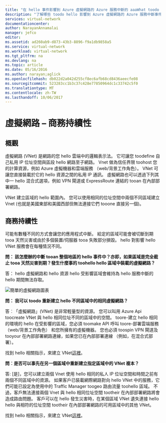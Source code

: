 ```yaml
---
title: "在 hello 事件影響到 Azure 虛擬網路的 Azure 服務中斷的 aaaWhat toodo |Microsoft 文件"
description: "了解哪些 toodo hello 影響到 Azure 虛擬網路的 Azure 服務中斷事件中。"
services: virtual-network
documentationcenter: 
author: NarayanAnnamalai
manager: jefco
editor: 
ms.assetid: ad260ab9-d873-43b3-8896-f9a1db9858a5
ms.service: virtual-network
ms.workload: virtual-network
ms.tgt_pltfrm: na
ms.devlang: na
ms.topic: article
ms.date: 05/16/2016
ms.author: narayan;aglick
ms.openlocfilehash: db022d2a042d255cf8ec6afb68cd8436aeecfe08
ms.sourcegitcommit: 523283cc1b3c37c428e77850964dc1c33742c5f0
ms.translationtype: MT
ms.contentlocale: zh-TW
ms.lasthandoff: 10/06/2017
---
```

# <a name="virtual-network--business-continuity"></a>虛擬網路 – 商務持續性
## <a name="overview"></a>概觀
虛擬網路 (VNet) 是網路的您 hello 雲端中的邏輯表示法。 它可讓您 toodefine 自己私用 IP 位址空間與區段 hello 網路至子網路。 Vnet 做為信任界限 toohost 您的計算資源，例如 Azure 虛擬機器和雲端服務 （web/背景工作角色）。 VNet 可讓您直接裝載於它的 hello 資源之間的私用 IP 通訊。 虛擬網路也可以透過下列其中一 hello 混合式選項，例如 VPN 閘道或 ExpressRoute 連結的 tooan 在內部部署網路。

VNet 建立區域的 hello 範圍內。 您可以使用相同的位址空間中兩個不同區域建立 Vnet (也就是美國東部和美國西部但無法連接它們 tooone 直接另一個)。 

## <a name="business-continuity"></a>商務持續性
可能有數種不同的方式會讓您的應用程式中斷。 給定的區域可能會被切斷到期 tooa 天然災害或由於多個裝置/伺服器 tooa 失敗部分損毀。 hello 對影響 hello VNet 服務會在每種情況不同。

**問： 該怎麼辦的中斷 tooan 整個地區的 hello 事件中？亦即，如果區域是完全截止 tooa 天然災害到期？發生什麼事的 toohello hello 區域中裝載的虛擬網路？**

答： hello 虛擬網路和 hello 資源 hello 受影響區域會維持為 hello 服務中斷的 hello 期間無法存取。

![簡單的虛擬網路圖表](./media/virtual-network-disaster-recovery-guidance/vnet.png)

**問： 我可以 toodo 重新建立 hello 不同區域中的相同虛擬網路？**

答︰「虛擬網路」(VNet) 是非常輕量型的資源。 您可以叫用 Azure Api toocreate VNet 與 hello 相同位址不同的區域中的空間。 toore-建立 hello 相同的環境的 hello 在受影響的區域，您必須 toomake API 呼叫 toore-部署雲端服務 （web/背景工作角色） 和您所擁有的虛擬機器。 您也必須 toospin VPN 閘道及 tooyour 在內部部署網路連線，如果您已在內部部署連線 （例如，在混合式部署）。

找到 hello 相關指示，來建立 VNet[這裡](virtual-networks-create-vnet-arm-pportal.md)。 

**問︰是否可以事先在另一個區域中重新建立指定區域中的 VNet 複本？**

答: [是]，您可以建立兩個 Vnet 使用 hello 相同的私人 IP 位址空間和時間之前有兩個不同區域中的資源。 如果客戶已裝載網際網路對向 hello VNet 中的服務，它們可能已設定為使用中的 Traffic Manager toogeo 路由流量 toohello 區域。 不過，客戶無法連接兩個 Vnet 與 hello 相同位址空間 tootheir 在內部部署網路將會造成路由問題。 客戶可以在 hello 發生災害時，在某個區域 VNet 遺失連接 hello hello 與相符的位址空間 tootheir 在內部部署網路的可用區域中的其他 VNet。

找到 hello 相關指示，來建立 VNet[這裡](virtual-networks-create-vnet-arm-pportal.md)。

